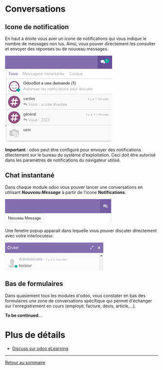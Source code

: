 
# Conversations 

## Icone de notification

En haut à droite vous aver un icone de notifications qui vous indique le nombre de messages non lus. Ainsi, vous pouver directement les consulter et envoyer des réponses ou de nouveau messages.  

![](./images/message-conversations.png)

**Important** : odoo peut être configuré pour envoyer des notifications ditectement sur le bureau du système d'exploitation. Ceci doit être autorisé dans les paramètres de notifications du navigateur utilisé.

## Chat instantané 
Dans chaque module odoo vous pouver lancer une conversations en utilisant **_Nouveau Message_** à partir de l'icone **Notifications**.

![](./images/odoo-conversations-new.png)

Une fenetre popup apparait dans lequelle vous pouver discuter directement avec votre interlocuteur.

![](./images/odoo-conversations-popup.png)

## Bas de formulaires

Dans quasiement tous les modules d'odoo, vous constater en bas des formulaires une zone de conversations spécifique qui permet d'échanger sur l'enregistrement en cours (employé, facture, devis, article,...).

**To be continued**...

# Plus de détails 

- [Discuss sur odoo eLearning](https://www.youtube.com/watch?v=EMAWvsyu3cI&list=PL1-aSABtP6AD-t0GEoxMXgCa_qLsHs5PR&index=4)

----
[Retour au sommaire](./odoo-usecases.md)

